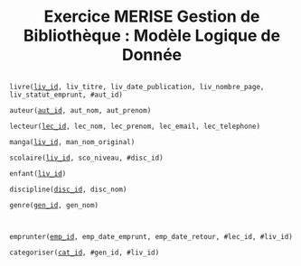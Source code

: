 <h1 align="center">Exercice MERISE Gestion de Bibliothèque : Modèle Logique de Donnée</h1>

<code>
livre(<ins>liv_id</ins>, liv_titre, liv_date_publication, liv_nombre_page, liv_statut_emprunt, #aut_id)<br>
auteur(<ins>aut_id</ins>, aut_nom, aut_prenom)<br>
lecteur(<ins>lec_id</ins>, lec_nom, lec_prenom, lec_email, lec_telephone)<br>
manga(<ins>liv_id</ins>, man_nom_original)<br>
scolaire(<ins>liv_id</ins>, sco_niveau, #disc_id)<br>
enfant(<ins>liv_id</ins>)<br>
discipline(<ins>disc_id</ins>, disc_nom)<br>
genre(<ins>gen_id</ins>, gen_nom)<br>

</code>

<code>
emprunter(<ins>emp_id</ins>, emp_date_emprunt, emp_date_retour, #lec_id, #liv_id)<br>
categoriser(<ins>cat_id</ins>, #gen_id, #liv_id)<br>
</code>
